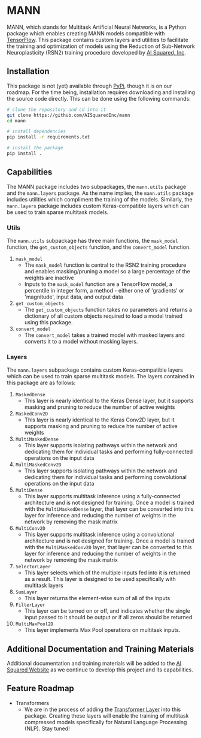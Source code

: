 # MANN

MANN, which stands for Multitask Artificial Neural Networks, is a Python package which enables creating MANN models compatible with [TensorFlow](https://tensorflow.org). This package contains custom layers and utilities to facilitate the training and optimization of models using the Reduction of Sub-Network Neuroplasticity (RSN2) training procedure developed by [AI Squared, Inc](https://squared.ai).

## Installation

This package is not (yet) available through [PyPi](https://pypi.org), though it is on our roadmap. For the time being, installation requires downloading and installing the source code directly. This can be done using the following commands:

```bash
# clone the repository and cd into it
git clone https://github.com/AISquaredInc/mann
cd mann

# install dependencies
pip install -r requirements.txt

# install the package
pip install .
```

## Capabilities

The MANN package includes two subpackages, the `mann.utils` package and the `mann.layers` package. As the name implies, the `mann.utils` package includes utilities which compliment the training of the models. Similarly, the `mann.layers` package includes custom Keras-compatible layers which can be used to train sparse multitask models.

### Utils

The `mann.utils` subpackage has three main functions, the `mask_model` function, the `get_custom_objects` function, and the `convert_model` function.

1. `mask_model`
    - The `mask_model` function is central to the RSN2 training procedure and enables masking/pruning a model so a large percentage of the weights are inactive
    - Inputs to the `mask_model` function are a TensorFlow model, a percentile in integer form, a method - either one of 'gradients' or 'magnitude', input data, and output data
2. `get_custom_objects`
    - The `get_custom_objects` function takes no parameters and returns a dictionary of all custom objects required to load a model trained using this package.
3. `convert_model`
    - The `convert_model` takes a trained model with masked layers and converts it to a model without masking layers.

### Layers

The `mann.layers` subpackage contains custom Keras-compatible layers which can be used to train sparse multitask models. The layers contained in this package are as follows:

1. `MaskedDense`
    - This layer is nearly identical to the Keras Dense layer, but it supports masking and pruning to reduce the number of active weights
2. `MaskedConv2D`
    - This layer is nearly identical to the Keras Conv2D layer, but it supports masking and pruning to reduce hte number of active weights
3. `MultiMaskedDense`
    - This layer supports isolating pathways within the network and dedicating them for individual tasks and performing fully-connected operations on the input data
4. `MultiMaskedConv2D`
    - This layer supports isolating pathways within the network and dedicating them for individual tasks and performing convolutional operations on the input data
5. `MultiDense`
    - This layer supports multitask inference using a fully-connected architecture and is not designed for training. Once a model is trained with the `MultiMaskedDense` layer, that layer can be converted into this layer for inference and reducing the number of weights in the network by removing the mask matrix
6. `MultiConv2D`
    - This layer supports multitask inference using a convolutional architecture and is not designed for training. Once a model is trained with the `MultiMaskedConv2D` layer, that layer can be converted to this layer for inference and reducing the number of weights in the network by removing the mask matrix
7. `SelectorLayer`
    - This layer selects which of the multiple inputs fed into it is returned as a result. This layer is designed to be used specifically with multitask layers
8. `SumLayer`
    - This layer returns the element-wise sum of all of the inputs
9. `FilterLayer`
    - This layer can be turned on or off, and indicates whether the single input passed to it should be output or if all zeros should be returned
10. `MultiMaxPool2D`
    - This layer implements Max Pool operations on multitask inputs.

## Additional Documentation and Training Materials

Additional documentation and training materials will be added to the [AI Squared Website](squared.ai) as we continue to develop this project and its capabilities.

## Feature Roadmap

- Transformers
    - We are in the process of adding the [Transformer Layer](https://proceedings.neurips.cc/paper/2017/file/3f5ee243547dee91fbd053c1c4a845aa-Paper.pdf) into this package. Creating these layers will enable the training of multitask compressed models specifically for Natural Language Processing (NLP). Stay tuned!
